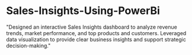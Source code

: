 # Sales-Insights-Using-PowerBi
"Designed an interactive Sales Insights dashboard to analyze revenue trends, market performance, and top products and customers. Leveraged data visualization to provide clear business insights and support strategic decision-making."
